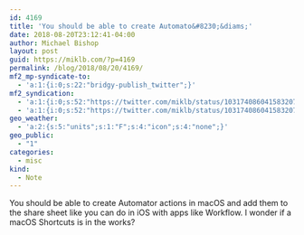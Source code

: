 ```yaml
---
id: 4169
title: 'You should be able to create Automato&#8230;&diams;'
date: 2018-08-20T23:12:41-04:00
author: Michael Bishop
layout: post
guid: https://miklb.com/?p=4169
permalink: /blog/2018/08/20/4169/
mf2_mp-syndicate-to:
  - 'a:1:{i:0;s:22:"bridgy-publish_twitter";}'
mf2_syndication:
  - 'a:1:{i:0;s:52:"https://twitter.com/miklb/status/1031740860415832071";}'
  - 'a:1:{i:0;s:52:"https://twitter.com/miklb/status/1031740860415832071";}'
geo_weather:
  - 'a:2:{s:5:"units";s:1:"F";s:4:"icon";s:4:"none";}'
geo_public:
  - "1"
categories:
  - misc
kind:
  - Note
---
```

You should be able to create Automator actions in macOS and add them to the share sheet like you can do in iOS with apps like Workflow. I wonder if a macOS Shortcuts is in the works?